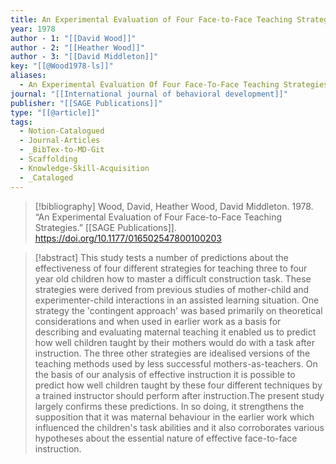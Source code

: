 ```yaml
---
title: An Experimental Evaluation of Four Face-to-Face Teaching Strategies
year: 1978
author - 1: "[[David Wood]]"
author - 2: "[[Heather Wood]]"
author - 3: "[[David Middleton]]"
key: "[[@Wood1978-ls]]"
aliases:
  - An Experimental Evaluation Of Four Face-To-Face Teaching Strategies
journal: "[[International journal of behavioral development]]"
publisher: "[[SAGE Publications]]"
type: "[[@article]]"
tags:
  - Notion-Catalogued
  - Journal-Articles
  - _BibTex-to-MD-Git
  - Scaffolding
  - Knowledge-Skill-Acquisition
  - _Cataloged
---
```


> [!bibliography]
> Wood, David, Heather Wood, David Middleton. 1978. “An Experimental Evaluation of Four Face-to-Face Teaching Strategies.” [[SAGE Publications]]. https://doi.org/10.1177/016502547800100203

> [!abstract]
> This study tests a number of predictions about the effectiveness of four different strategies for teaching three to four year old children how to master a difficult construction task. These strategies were derived from previous studies of mother-child and experimenter-child interactions in an assisted learning situation. One strategy the 'contingent approach' was based primarily on theoretical considerations and when used in earlier work as a basis for describing and evaluating maternal teaching it enabled us to predict how well children taught by their mothers would do with a task after instruction. The three other strategies are idealised versions of the teaching methods used by less successful mothers-as-teachers. On the basis of our analysis of effective instruction it is possible to predict how well children taught by these four different techniques by a trained instructor should perform after instruction.The present study largely confirms these predictions. In so doing, it strengthens the supposition that it was maternal behaviour in the earlier work which influenced the children's task abilities and it also corroborates various hypotheses about the essential nature of effective face-to-face instruction.